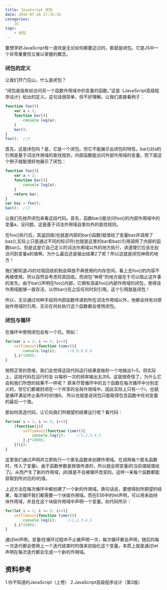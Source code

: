 ```yaml
---
title: JavaScript 闭包
date: 2016-07-26 17:35:35
categories:
    JS
tags:
	- 闭包
---
```

要想学好JavaScript有一道坎是无论如何都要迈过的，那就是闭包。它是JS中一个非常重要但又难以掌握的概念。
### 闭包的定义
让我们开门见山，什么是闭包？
<!-- more -->
“闭包是指有权访问另一个函数作用域中的变量的函数。”这是《JavaScript高级程序设计》给出的定义。这句话很简单，但不好理解。让我们直接看例子：
```javascript
function foo(){
    var a = 2;
    function bar(){
        console.log(a);
    }
    bar();
}
foo();  //2
```
首先，这是闭包吗？是，它是一个闭包。但它不能展示出闭包的特性。bar()对a的引用是基于词法作用域的查找规则，内部函数能访问外部作用域的变量。而下面这个例子就能很好地展示了闭包：
<!-- more -->
```javascript
function foo(){
    var a = 2;
    function bar(){
        console.log(a);
    }
    return bar;
}
var baz = foo();
baz();  //2
```
让我们先抛开闭包来看这段代码。首先，函数bar()能访问foo()的内部作用域中的变量a，没问题，这是基于词法作用域自里向外的查找规则。

在foo()执行后，其返回值(也就是内部的bar()函数)赋值给了变量baz并调用了baz(),实际上只是通过不同的标识符(也就是这里的bar和baz)引用调用了内部的函数bar()。但是这是它自己定义的词法作用域以外的地方执行，讲道理它应该无权访问到变量a的值啊，为什么最后还是输出结果2了呢？所以这就是闭包神奇的地方！

我们都知道JS的垃圾回收机制会释放不再使用的内存空间。看上去foo()的内容不再被使用，所以自然会考虑将其回收。而闭包“神奇”的地方就在于可以阻止这件事的发生。由于bar()声明在foo()内部，它拥有涵盖foo()内部作用域的闭包，使得该作用域能够一直存活，以供bar()在之后任何时刻引用。这个引用就是闭包！

所以，无论通过何种手段将内部函数传递到所在词法作用域以外，他都会持有对原始作用域的引用，无论在何处执行这个函数都会使用闭包。
### 闭包与循环
在循环中使用闭包会有一个坑。例如：
```javascript
for(var i = 1; i <= 5; i++){
    setTimeout(function timer(){
        console.log(i);     //6,6,6,6,6
    },i*1000);
}
```
按照正常的思维，我们会觉得这段代码运行结果是每秒一个地输出1~5，但实际上，这段代码在运行时会 以每秒一次的频率输出五次6。这就很奇怪了，为什么它会和我们所想的结果不一样呢？
原来尽管循环中的五个函数在每次循环中分别定义的，但它们都被封闭在一个共享的全局作用域中，因此实际上只有一个i，也就是循环满足终止条件时i的值6。
所以也就是说闭包只能取得包含函数中任何变量的最后一个值。

那如何改造代码，让它向我们所期望的结果运行呢？看代码：
```javascript
for(var i = 1; i <= 5; i++){
    (function(j){
        setTimeout(function timer(){
            console.log(j);     //1,2,3,4,5
        },j*1000);
    })(i);
}
```
这里我们通过声明并立即执行一个匿名函数来创建作用域。在调用每个匿名函数时，传入了变量i，由于函数参数是按值传递的，所以就会把变量i的当前值赋值给了j，从而产生了新的作用域，j的值是不会被循环改变的。这样一来每个函数都能获取到所对应的i的值。

上述方法在每次循环中都创建了一个新的作用域。换句话说，要想得到所期望的结果，每次循环我们都需要一个块级作用域。而在ES6中的let声明，可以用来劫持块作用域，并且在这个块级作用域中声明一个变量。如代码所示：
```javascript
for(let i = 1; i <= 5; i++){
    setTimeout(function timer(){
        console.log(i);     //1,2,3,4,5
    },i*1000);
}
```
通过let声明，变量i在循环过程中不止被声明一次，每次循环都会声明，随后的每一次迭代都会使用上一个迭代结束时的值来初始化这个变量。本质上就是通过let声明在每次迭代都会生成一个新的作用域。
## 资料参考
1.你不知道的JavaScript（上卷）
2.JavaScript高级程序设计（第3版）
